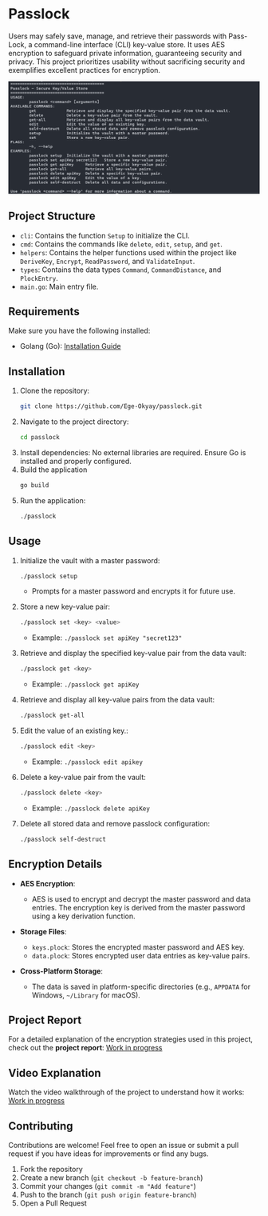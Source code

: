 # Passlock

Users may safely save, manage, and retrieve their passwords with Pass-Lock, a command-line interface (CLI) key-value store. It uses AES encryption to safeguard private information, guaranteeing security and privacy. This project prioritizes usability without sacrificing security and exemplifies excellent practices for encryption.

![Project Screenshot](assets/readme-screenshot.png)

## Project Structure

- `cli`: Contains the function `Setup` to initialize the CLI.
- `cmd`: Contains the commands like `delete`, `edit`, `setup`, and `get`.
- `helpers`: Contains the helper functions used within the project like `DeriveKey`, `Encrypt`, `ReadPassword`, and `ValidateInput`.
- `types`: Contains the data types `Command`, `CommandDistance`, and `PlockEntry`.
- `main.go`: Main entry file.

## Requirements

Make sure you have the following installed:
- Golang (Go): [Installation Guide](https://go.dev/doc/install)

## Installation

1. Clone the repository:
    ```bash
    git clone https://github.com/Ege-Okyay/passlock.git
    ```
2. Navigate to the project directory:
    ```bash
    cd passlock
    ```
3. Install dependencies: No external libraries are required. Ensure Go is installed and properly configured.
4. Build the application
    ```bash
    go build
    ```
5. Run the application:
    ```bash
    ./passlock
    ```

## Usage

1. Initialize the vault with a master password:
    ```bash
    ./passlock setup
    ```
    - Prompts for a master password and encrypts it for future use.

2. Store a new key-value pair:
    ```bash
    ./passlock set <key> <value>
    ```
    - Example: `./passlock set apiKey "secret123"`

3.  Retrieve and display the specified key-value pair from the data vault:
    ```bash
    ./passlock get <key>
    ```
    - Example: `./passlock get apiKey`

4. Retrieve and display all key-value pairs from the data vault:
    ```bash
    ./passlock get-all
    ```

5. Edit the value of an existing key.:
    ```bash
    ./passlock edit <key>
    ```
    - Example: `./passlock edit apikey`

6. Delete a key-value pair from the vault:
    ```bash
    ./passlock delete <key>
    ```
    - Example: `./passlock delete apiKey`

7.  Delete all stored data and remove passlock configuration:
    ```bash
    ./passlock self-destruct
    ```

## Encryption Details

- **AES Encryption**:
    - AES is used to encrypt and decrypt the master password and data entries. The encryption key is derived from the master password using a key derivation function.

- **Storage Files**:
    - `keys.plock`: Stores the encrypted master password and AES key.
    - `data.plock`: Stores encrypted user data entries as key-value pairs.

- **Cross-Platform Storage**:
    - The data is saved in platform-specific directories (e.g., `APPDATA` for Windows, `~/Library` for macOS).

## Project Report

For a detailed explanation of the encryption strategies used in this project, check out the **project report**: [Work in progress](https://egeokyay.xyz)

## Video Explanation

Watch the video walkthrough of the project to understand how it works: [Work in progress](https://egeokyay.xyz)

## Contributing

Contributions are welcome! Feel free to open an issue or submit a pull request if you have ideas for improvements or find any bugs.

1. Fork the repository
2. Create a new branch (`git checkout -b feature-branch`)
3. Commit your changes (`git commit -m "Add feature"`)
4. Push to the branch (`git push origin feature-branch`)
5. Open a Pull Request
